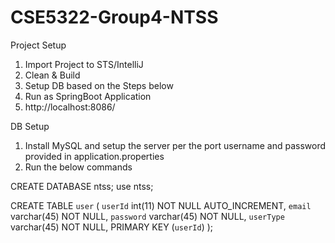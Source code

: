 # CSE5322-Group4-NTSS

Project Setup

1. Import Project to STS/IntelliJ
2. Clean & Build
3. Setup DB based on the Steps below
4. Run as SpringBoot Application
5. http://localhost:8086/


DB Setup
1. Install MySQL and setup the server per the port username and password provided in application.properties
2. Run the below commands

CREATE DATABASE ntss;
use ntss;

CREATE TABLE `user` (
`userId` int(11) NOT NULL AUTO_INCREMENT,
`email` varchar(45) NOT NULL,
`password` varchar(45) NOT NULL,
`userType` varchar(45) NOT NULL,
PRIMARY KEY (`userId`)
);
